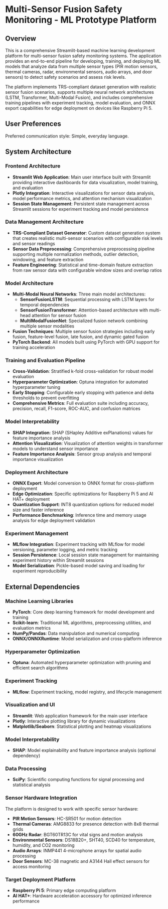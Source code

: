 # Multi-Sensor Fusion Safety Monitoring - ML Prototype Platform

## Overview

This is a comprehensive Streamlit-based machine learning development platform for multi-sensor fusion safety monitoring systems. The application provides an end-to-end pipeline for developing, training, and deploying ML models that analyze data from multiple sensor types (PIR motion sensors, thermal cameras, radar, environmental sensors, audio arrays, and door sensors) to detect safety scenarios and assess risk levels.

The platform implements TRS-compliant dataset generation with realistic sensor fusion scenarios, supports multiple neural network architectures (LSTM, Transformer, Multi-Modal Fusion), and includes comprehensive training pipelines with experiment tracking, model evaluation, and ONNX export capabilities for edge deployment on devices like Raspberry Pi 5.

## User Preferences

Preferred communication style: Simple, everyday language.

## System Architecture

### Frontend Architecture
- **Streamlit Web Application**: Main user interface built with Streamlit providing interactive dashboards for data visualization, model training, and evaluation
- **Plotly Integration**: Interactive visualizations for sensor data analysis, model performance metrics, and attention mechanism visualization
- **Session State Management**: Persistent state management across Streamlit sessions for experiment tracking and model persistence

### Data Management Architecture
- **TRS-Compliant Dataset Generator**: Custom dataset generation system that creates realistic multi-sensor scenarios with configurable risk levels and sensor readings
- **Sensor Data Preprocessing**: Comprehensive preprocessing pipeline supporting multiple normalization methods, outlier detection, windowing, and feature extraction
- **Feature Engineering**: Statistical and time-domain feature extraction from raw sensor data with configurable window sizes and overlap ratios

### Model Architecture
- **Multi-Modal Neural Networks**: Three main model architectures:
  - **SensorFusionLSTM**: Sequential processing with LSTM layers for temporal dependencies
  - **SensorFusionTransformer**: Attention-based architecture with multi-head attention for sensor fusion
  - **MultiModalFusionNet**: Specialized fusion network combining multiple sensor modalities
- **Fusion Techniques**: Multiple sensor fusion strategies including early fusion, feature-level fusion, late fusion, and dynamic gated fusion
- **PyTorch Backend**: All models built using PyTorch with GPU support for training acceleration

### Training and Evaluation Pipeline
- **Cross-Validation**: Stratified k-fold cross-validation for robust model evaluation
- **Hyperparameter Optimization**: Optuna integration for automated hyperparameter tuning
- **Early Stopping**: Configurable early stopping with patience and delta thresholds to prevent overfitting
- **Comprehensive Metrics**: Full evaluation suite including accuracy, precision, recall, F1-score, ROC-AUC, and confusion matrices

### Model Interpretability
- **SHAP Integration**: SHAP (SHapley Additive exPlanations) values for feature importance analysis
- **Attention Visualization**: Visualization of attention weights in transformer models to understand sensor importance
- **Feature Importance Analysis**: Sensor group analysis and temporal importance visualization

### Deployment Architecture
- **ONNX Export**: Model conversion to ONNX format for cross-platform deployment
- **Edge Optimization**: Specific optimizations for Raspberry Pi 5 and AI HAT+ deployment
- **Quantization Support**: INT8 quantization options for reduced model size and faster inference
- **Performance Benchmarking**: Inference time and memory usage analysis for edge deployment validation

### Experiment Management
- **MLflow Integration**: Experiment tracking with MLflow for model versioning, parameter logging, and metric tracking
- **Session Persistence**: Local session state management for maintaining experiment history within Streamlit sessions
- **Model Serialization**: Pickle-based model saving and loading for experiment reproducibility

## External Dependencies

### Machine Learning Libraries
- **PyTorch**: Core deep learning framework for model development and training
- **Scikit-learn**: Traditional ML algorithms, preprocessing utilities, and evaluation metrics
- **NumPy/Pandas**: Data manipulation and numerical computing
- **ONNX/ONNXRuntime**: Model serialization and cross-platform inference

### Hyperparameter Optimization
- **Optuna**: Automated hyperparameter optimization with pruning and efficient search algorithms

### Experiment Tracking
- **MLflow**: Experiment tracking, model registry, and lifecycle management

### Visualization and UI
- **Streamlit**: Web application framework for the main user interface
- **Plotly**: Interactive plotting library for dynamic visualizations
- **Matplotlib/Seaborn**: Statistical plotting and heatmap visualizations

### Model Interpretability
- **SHAP**: Model explainability and feature importance analysis (optional dependency)

### Data Processing
- **SciPy**: Scientific computing functions for signal processing and statistical analysis

### Sensor Hardware Integration
The platform is designed to work with specific sensor hardware:
- **PIR Motion Sensors**: HC-SR501 for motion detection
- **Thermal Cameras**: AMG8833 for presence detection with 8x8 thermal grids
- **60GHz Radar**: BGT60TR13C for vital signs and motion analysis
- **Environmental Sensors**: DS18B20+, SHT40, SCD40 for temperature, humidity, and CO2 monitoring
- **Audio Arrays**: INMP441 4-microphone arrays for spatial audio processing
- **Door Sensors**: MC-38 magnetic and A3144 Hall effect sensors for access monitoring

### Target Deployment Platform
- **Raspberry Pi 5**: Primary edge computing platform
- **AI HAT+**: Hardware acceleration accessory for optimized inference performance